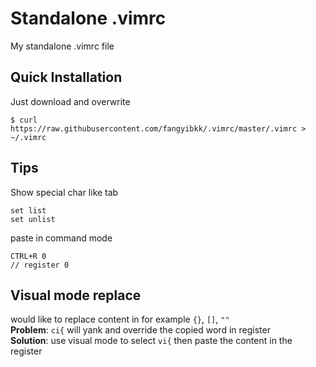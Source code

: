 # Standalone .vimrc
My standalone .vimrc file

## Quick Installation
Just download and overwrite
```
$ curl https://raw.githubusercontent.com/fangyibkk/.vimrc/master/.vimrc > ~/.vimrc
```

## Tips
Show special char like tab
```
set list
set unlist
```
paste in command mode
```
CTRL+R 0
// register 0
```
## Visual mode replace
would like to replace content in for example `{}`, `[]`, `""` \
**Problem**: `ci{` will yank and override the copied word in register \
**Solution**: use visual mode to select `vi{` then paste the content in the register
